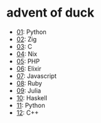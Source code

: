 # advent of duck

- [01](./01/): Python
- [02](./02/): Zig
- [03](./03/): C
- [04](./04/): Nix
- [05](./05/): PHP
- [06](./06/): Elixir
- [07](./07/): Javascript
- [08](./08/): Ruby
- [09](./09/): Julia
- [10](./10/): Haskell
- [11](./11/): Python
- [12](./12/): C++
